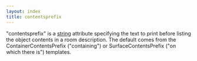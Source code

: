 ```yaml
---
layout: index
title: contentsprefix
---
```


"contentsprefix" is a [string](../types/string.html) attribute specifying the text to print before listing the object contents in a room description. The default comes from the ContainerContentsPrefix ("containing") or SurfaceContentsPrefix ("on which there is") templates.
